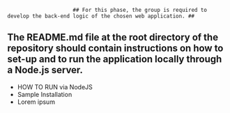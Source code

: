                          ## For this phase, the group is required to develop the back-end logic of the chosen web application. ##
##  The README.md file at the root directory of the repository should contain instructions on how to set-up and to run the application locally through a Node.js server. ##


- HOW TO RUN via NodeJS
- Sample Installation
- Lorem ipsum
